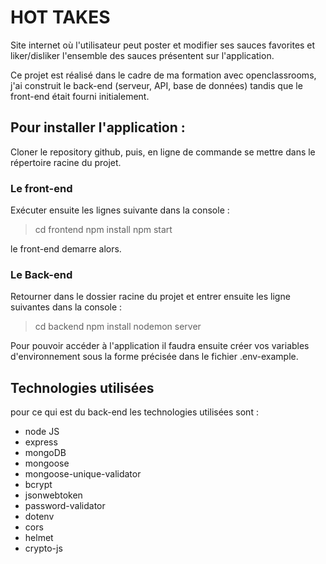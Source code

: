 # HOT TAKES

Site internet où l'utilisateur peut poster et modifier ses sauces favorites et liker/disliker l'ensemble des sauces présentent sur l'application.

Ce projet est réalisé dans le cadre de ma formation avec openclassrooms, j'ai construit le back-end (serveur, API, base de données) tandis que le front-end était fourni initialement.   

## Pour installer l'application : 

Cloner le repository github, puis, en ligne de commande se mettre dans le répertoire racine du projet.

### Le front-end

Exécuter ensuite les lignes suivante dans la console : 

> cd frontend
> npm install 
> npm start

le front-end demarre alors.

### Le Back-end

Retourner dans le dossier racine du projet et entrer ensuite les ligne suivantes dans la console :

> cd backend
> npm install
> nodemon server

Pour pouvoir accéder à l'application il faudra ensuite créer vos variables d'environnement sous la forme précisée dans le fichier .env-example.

## Technologies utilisées

pour ce qui est du back-end les technologies utilisées sont : 
- node JS
- express
- mongoDB
- mongoose
- mongoose-unique-validator
- bcrypt
- jsonwebtoken
- password-validator
- dotenv
- cors
- helmet
- crypto-js

